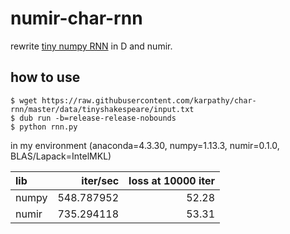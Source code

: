 # numir-char-rnn

rewrite [tiny numpy RNN](https://gist.github.com/karpathy/d4dee566867f8291f086) in D and numir.

## how to use

``` console
$ wget https://raw.githubusercontent.com/karpathy/char-rnn/master/data/tinyshakespeare/input.txt
$ dub run -b=release-release-nobounds
$ python rnn.py
```

in my environment (anaconda=4.3.30, numpy=1.13.3, numir=0.1.0, BLAS/Lapack=IntelMKL)

| lib   |   iter/sec | loss at 10000 iter |
| :--   |        --: |                --: |
| numpy | 548.787952 |              52.28 |
| numir | 735.294118 |              53.31 |

